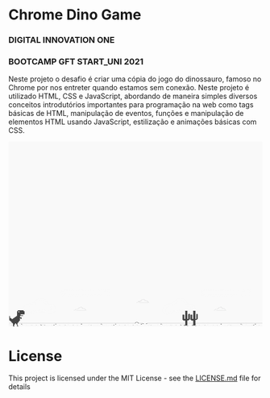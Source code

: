 # Chrome Dino Game
### DIGITAL INNOVATION ONE
### BOOTCAMP GFT START_UNI 2021
Neste projeto o desafio é criar uma cópia do jogo do dinossauro, famoso no Chrome por nos entreter quando estamos sem conexão. Neste projeto é utilizado HTML, CSS e JavaScript, abordando de maneira simples diversos conceitos introdutórios importantes para programação na web como tags básicas de HTML, manipulação de eventos, funções e manipulação de elementos HTML usando JavaScript, estilização e animações básicas com CSS.

![screenshot](example.png?raw=true "screenshot")

# License
This project is licensed under the MIT License - see the [LICENSE.md](LICENSE.md) file for details
